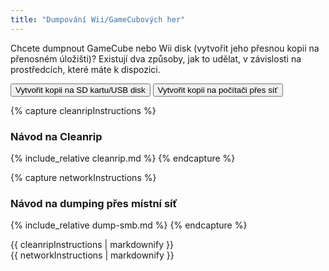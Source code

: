 ```yaml
---
title: "Dumpování Wii/GameCubových her"
---
```


Chcete dumpnout GameCube nebo Wii disk (vytvořit jeho přesnou kopii na přenosném úložišti)? Existují dva způsoby, jak to udělat, v závislosti na prostředcích, které máte k dispozici.

<button class="tablinks btn btn--large btn--primary" id="defaultOpen" onclick="openTab(event, 'cleanrip')">Vytvořit kopii na SD kartu/USB disk</button>
<button class="tablinks btn btn--large btn--info" onclick="openTab(event, 'network')">Vytvořit kopii na počítači přes síť</button>

{% capture cleanripInstructions %}
### Návod na Cleanrip
{% include_relative cleanrip.md %}
{% endcapture %}

{% capture networkInstructions %}
### Návod na dumping přes místní síť
{% include_relative dump-smb.md %}
{% endcapture %}

<div id="cleanrip" class="blanktabcontent">{{ cleanripInstructions | markdownify }}</div>
<div id="network" class="blanktabcontent">{{ networkInstructions | markdownify }}</div>

<script>
    let tabcontent = document.getElementsByClassName("blanktabcontent");
    let tablinks = document.getElementsByClassName("tablinks");

    function openTab(evt, tabName) {
        let element;

        for (element of tabcontent) {
            element.style.display = "none";
        }

        for (element of tablinks) {
            element.className = element.className.replace("btn--primary", "btn--info");
            if (!element.className.includes('btn--info'))
                element.className += " btn--info";
        }

        document.getElementById(tabName).style.display = "block";
        evt.currentTarget.className = evt.currentTarget.className.replace("btn--info", "btn--primary");
    }

    // Get the element with id="defaultOpen" and click on it
    document.getElementById("defaultOpen").click();
</script>
